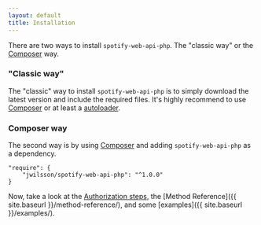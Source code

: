 ```yaml
---
layout: default
title: Installation
---
```


There are two ways to install `spotify-web-api-php`. The "classic way" or the [Composer](https://getcomposer.org/) way.

### "Classic way"
The "classic" way to install `spotify-web-api-php` is to simply download the latest version and include the required files.
It's highly recommend to use [Composer](https://getcomposer.org/) or at least a [autoloader](http://php.net/manual/en/language.oop5.autoload.php).

### Composer way
The second way is by using [Composer](https://getcomposer.org/) and adding `spotify-web-api-php` as a dependency.

    "require": {
        "jwilsson/spotify-web-api-php": "^1.0.0"
    }

Now, take a look at the [Authorization steps](authorization.html), the [Method Reference]({{ site.baseurl }}/method-reference/), and some [examples]({{ site.baseurl }}/examples/).
